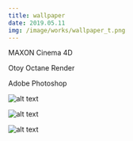 ```yaml
---
title: wallpaper
date: 2019.05.11
img: /image/works/wallpaper_t.png
---
```


MAXON Cinema 4D

Otoy Octane Render

Adobe Photoshop


![alt text](http://drive.google.com/uc?export=view&id=1ZTG_dp4uNDvBgshdpCYM4WKAW9sRuM0j)

![alt text](http://drive.google.com/uc?export=view&id=1LH4EKt1t51ASY0L3rS2dzyq9EmhVz0kj)

![alt text](http://drive.google.com/uc?export=view&id=1PrFW67_dcU01gLbobhGCxwD2Ec7O7E7B)

